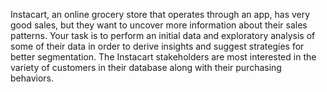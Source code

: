 Instacart, an online grocery store that operates through an app, has very good sales, but they want to uncover more information about their sales patterns. Your task is to perform an initial data and exploratory analysis of some of their data in order to derive insights and suggest strategies for better segmentation. The Instacart stakeholders are most interested in the variety of customers in their database along with their purchasing behaviors.
